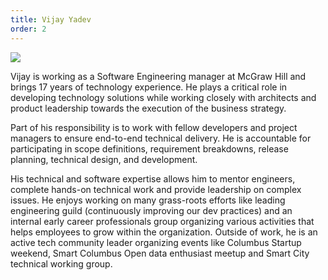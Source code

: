```yaml
---
title: Vijay Yadev
order: 2
---
```

![](https://media-exp1.licdn.com/dms/image/C4E03AQH15tBFNnx_Hg/profile-displayphoto-shrink_200_200/0?e=1600300800&v=beta&t=sO8OiHbO7vHeORm6RiK1kfNlG0B2U_Ca4kNC8ebf9FM)

Vijay is working as a Software Engineering manager at McGraw Hill and brings 17 years of technology experience. He plays a critical role in developing technology solutions while working closely with architects and product leadership towards the execution of the business strategy.

Part of his responsibility is to work with fellow developers and project managers to ensure end-to-end technical delivery. He is accountable for participating in scope definitions, requirement breakdowns, release planning, technical design, and development.

His technical and software expertise allows him to mentor engineers, complete hands-on technical work and provide leadership on complex issues. He enjoys working on many grass-roots efforts like leading engineering guild (continuously improving our dev practices) and an internal early career professionals group organizing various activities that helps employees to grow within the organization. Outside of work, he is an active tech community leader organizing events like Columbus Startup weekend, Smart Columbus Open data enthusiast meetup and Smart City technical working group.
